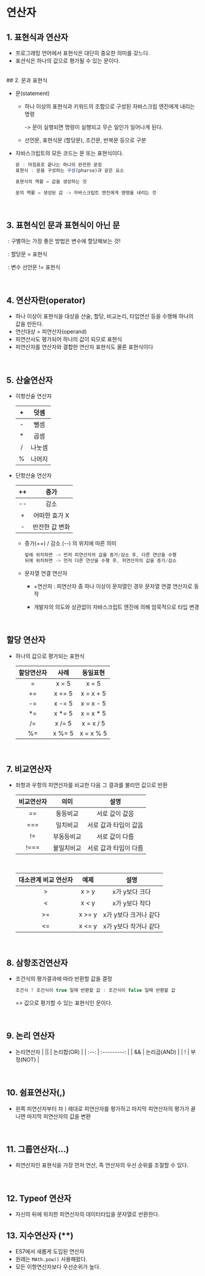 # 연산자

## 1. 표현식과 연산자

- 프로그래밍 언어에서 표현식은 대단히 중요한 의미를 갖느다.
- 표션식은 하나의 값으로 평가될 수 있는 문이다.
<br>
## 2. 문과 표현식

- 문(statement)

  - 하나 이상의 표현식과 키워드의 조합으로 구성된 자바스크립 엔진에게 내리는 명령

    -> 문이 실행되면 명령이 실행되고 무슨 일인가 일어나게 된다.

  - 선언문, 표현식문 (할당문), 조건문, 반복문 등으로 구분



- 자바스크립트의 모든 코드는 문 또는 표현식이다. 

  ~~~javascript
  문 : 마침표로 끝나는 하나의 완전한 문장
  표현식 : 문을 구성하는 구성(pharse)과 같은 요소
  ~~~

  

  ~~~javascript
  표현식의 역활 = 값을 생성하는 것

  문의 역활 = 생성된 값 -> 자바스크립트 엔진에게 명령을 내리는 것
  ~~~

<br>

## 3. 표현식인 문과 표현식이 아닌 문

​	: 구별하는 가장 좋은 방법은 변수에 할당해보는 것!

​	: 할당문 = 표현식

​	: 변수 선언문 != 표현식

<br>

## 4. 연산자란(operator)

- 하나 이상이 표현식을 대상을 산술, 할당, 비교논리, 타입연산 등을 수행해 하나의 값을 만든다.
- 연산대상 = 피연산자(operand)
- 피연산사도 평가되어 하나의 값이 되므로 표현식
- 피연산자를 연산자와 결합한 연산자 표현식도 물론 표현식이다

<br>

## 5. 산술연산자

- 이항산술 연산자

  |  +   |  덧셈  |
  | :--: | :----: |
  |  -   |  뺄셈  |
  |  *   |  곱셈  |
  |  /   | 나눗셈 |
  |  %   | 나머지 |



- 단항산술 연산자

  |  ++  |      증가      |
  | :--: | :------------: |
  |  --  |      감소      |
  |  +   | 어떠한 효가 X  |
  |  -   | 반전한 값 변화 |

  - 증가(++) / 감소 (--) 의 위치에 따른 의미

    ~~~javascript
    앞에 위치하면 -> 먼저 피연산자의 값을 증가/감소 후, 다른 연산을 수행
    뒤에 위치하면 -> 먼저 다른 연산을 수행 후, 피연산자의 값을 증가/감소
    ~~~

    

  - 문자열 연결 연산자

    - +연산자 : 피연산자 중 하나 이상이 문자열인 경우 문자열 연결 연산자로 동작

      

    - 개발자의 의도와 상관없이 자바스크립트 엔진에 의해 암묵적으로 타입 변경

<br>

## 할당 연산자

- 하나의 값으로 평가되는 표현식

  | 할당연산자 |  사례  | 동일표현  |
  | :--------: | :----: | :-------: |
  |     =      | x = 5  |   x = 5   |
  |     +=     | x += 5 | x = x + 5 |
  |     -=     | x -= 5 | x = x - 5 |
  |     *=     | x *= 5 | x = x * 5 |
  |     /=     | x /= 5 | x = x / 5 |
  |     %=     | x %= 5 | x = x % 5 |

<br>

## 7. 비교연산자

- 좌항과 우항의 피연산자를 비교한 다음 그 결과를 불리언 값으로 반환

  | 비교연산자 |    의미    |         설명          |
  | :--------: | :--------: | :-------------------: |
  |     ==     |  동등비교  |    서로 값이 값음     |
  |    ===     |  일치비교  | 서로 값과 타입이 값음 |
  |     !=     | 부동등비교 |    서로 값이 다름     |
  |    !===    | 불일치비교 | 서로 값과 타입이 다름 |

  <br>

  | 대소관계 비교 연산자 |  예제  |         설명          |
  | :------------------: | :----: | :-------------------: |
  |          >           | x > y  |    x가 y보다 크다     |
  |          <           | x < y  |    x가 y보다 작다     |
  |          >=          | x >= y | x가 y보다 크거나 같다 |
  |          <=          | x <= y | x가 y보다 작거나 같다 |


<br>


## 8. 삼항조건연산자

- 조건식의 평가결과에 따라 반환할 값을 결정

  ~~~javascript
  조건식 ? 조건식이 true 일때 반환할 값 : 조건식이 false 일때 반환할 값
  ~~~

  => 값으로 평가할 수 있는 표현식인 문이다. 


<br>


## 9. 논리 연산자
- 논리연산자
  | \|\| | 논리합(OR)  |
  | :--: | :---------: |
  |  &&  | 논리곱(AND) |
  |  !   |  부정(NOT)  |

<br>

## 10. 쉼표연산자(,)

- 왼쪽 피연산자부터 차ㅣ례대로 피연산자를 평가하고 마지막 피연산자의 평가가 끝나면 마지막 피연산자의 값을 변환

<br>

## 11. 그룹연산자(...)

- 피연산자인 표현식을 가장 먼저 연산, 즉 연산자의 우선 순위를 조절할 수 있다.

<br>

## 12. Typeof 연산자

- 자신의 뒤에 위치한 피연산자의 데이터타입을 문자열로 반환한다.





## 13. 지수연산자 (**)

- ES7에서 새롭게 도입된 연산자
- 원래는 `MAth.pow()` 사용해왔다.
- 모든 이항연산자보다 우선순위가 높다.